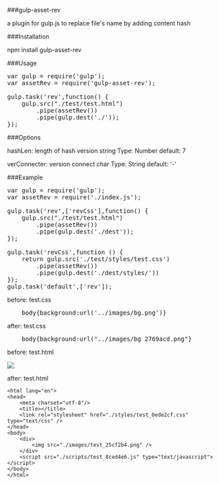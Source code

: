 ###gulp-asset-rev

a plugin for gulp.js to replace file's name by adding content hash

###Installation

npm install gulp-asset-rev

###Usage

<pre>
var gulp = require('gulp');
var assetRev = require('gulp-asset-rev');

gulp.task('rev',function() {
    gulp.src("./test/test.html")
        .pipe(assetRev())
        .pipe(gulp.dest('./'));
});
</pre>

###Options

hashLen: length of hash version string
Type: Number default: 7

verConnecter: version connect char
Type: String default: '-'

###Example

<pre>
var gulp = require('gulp');
var assetRev = require('./index.js');

gulp.task('rev',['revCss'],function() {
    gulp.src("./test/test.html")
        .pipe(assetRev())
        .pipe(gulp.dest('./dest'));
});

gulp.task('revCss',function () {
    return gulp.src('./test/styles/test.css')
        .pipe(assetRev())
        .pipe(gulp.dest('./dest/styles/'))
});
gulp.task('default',['rev']);
</pre>

before: test.css
<pre>
    body{background:url('../images/bg.png')}
</pre>

after: test.css
<pre>
    body{background:url("../images/bg_2769acd.png"}
</pre>

before: test.html
    <html lang="en">
    <head>
        <meta charset="utf-8"/>
        <title></title>
        <link rel="stylesheet" href="./styles/test.css" type="text/css" />
    </head>
    <body>
        <div>
            <img src="./images/test.png" />
        </div>
        <script src="./scripts/test.js" type="text/javascript"></script>
    </body>
    </html>

after: test.html

    <html lang="en">
    <head>
        <meta charset="utf-8"/>
        <title></title>
        <link rel="stylesheet" href="./styles/test_0ede2cf.css" type="text/css" />
    </head>
    <body>
        <div>
            <img src="./images/test_25cf2b4.png" />
        </div>
        <script src="./scripts/test_8ced4e6.js" type="text/javascript"></script>
    </body>
    </html>





